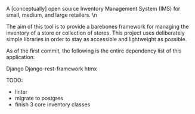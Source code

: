 A [conceptually] open source Inventory Management System (IMS) for small, medium, and large retailers. \n

The aim of this tool is to provide a barebones framework for managing the inventory of a store or collection of stores. This project uses deliberately simple libraries in order to stay as accessible and lightweight as possible.

As of the first commit, the following is the entire dependency list of this application:

Django
Django-rest-framework
htmx

TODO:
- linter
- migrate to postgres
- finish 3 core inventory classes